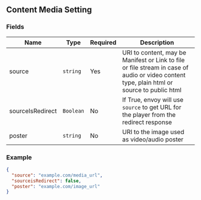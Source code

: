 ## Content Media Setting

### Fields

| Name | Type | Required | Description|
|-----------|------|----------|------------|
| source | `string` | Yes | URI to content, may be Manifest or Link to file or file stream in case of audio or video content type, plain html or source to public html |
| sourceIsRedirect | `Boolean` | No | If True, envoy will use `source` to get URL for the player from the redirect response |
| poster | `string` | No | URI to the image used as video/audio poster |

### Example

```json
{
  "source": "example.com/media_url",
  "sourceisRedirect": false,
  "poster": "example.com/image_url"
}
```
